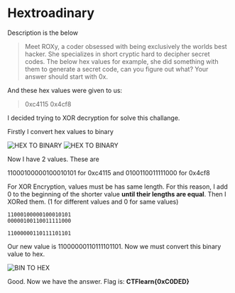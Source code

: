 # Hextroadinary

Description is the below

> Meet ROXy, a coder obsessed with being exclusively the worlds best hacker. She specializes in short cryptic hard to decipher secret codes. The below hex values for example, she did something with them to generate a secret code, can you figure out what? Your answer should start with 0x.

And these hex values were given to us:

> 0xc4115 0x4cf8

I decided trying to XOR decryption for solve this challange.

Firstly I convert hex values to binary

![HEX TO BINARY](https://github.com/tunahan994/ctf-learn-writeups/blob/main/Writeups/Hextroadinary/img/hex_to_bin_1.png)
![HEX TO BINARY](https://github.com/tunahan994/ctf-learn-writeups/blob/main/Writeups/Hextroadinary/img/hex_to_bin_2.png)

Now I have 2 values. These are

11000100000100010101 for 0xc4115 and 
0100110011111000 for 0x4cf8

For XOR Encryption, values must be has same length. For this reason, I add 0 to the beginning of the shorter value **until their lengths are equal**.
Then I XORed them. (1 for different values and 0 for same values)

```
11000100000100010101
00000100110011111000

11000000110111101101
```

Our new value is 11000000110111101101. Now we must convert this binary value to hex.

![BIN TO HEX](https://github.com/tunahan994/ctf-learn-writeups/blob/main/Writeups/Hextroadinary/img/bin_to_hex_1.png)

Good. Now we have the answer.
Flag is:
**CTFlearn{0xC0DED}**

